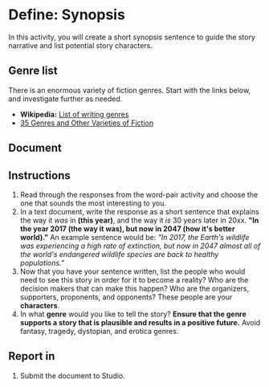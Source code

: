 # Define: Synopsis

In this activity, you will create a short synopsis sentence to guide the story narrative and list potential story characters.

## Genre list

There is an enormous variety of fiction genres. Start with the links below, and investigate further as needed.

- **Wikipedia:** [List of writing genres](https://en.wikipedia.org/wiki/List_of_writing_genres) 
- [35 Genres and Other Varieties of Fiction](http://www.dailywritingtips.com/35-genres-and-other-varieties-of-fiction/)

## Document







## Instructions

1. Read through the responses from the word-pair activity and choose the one that sounds the most interesting to you.
2. In a text document, write the response as a short sentence that explains the way it _was_ in **\(this year\)**, and the way it _is_ 30 years later in 20xx. **"In the year 2017 \(the way it was\), but now in 2047 \(how it's better world\)."** An example sentence would be: _"In 2017, the Earth's wildlife was experiencing a high rate of extinction, but now in 2047 almost all of the world's endangered wildlife species are back to healthy populations."_
3. Now that you have your sentence written, list the people who would need to see this story in order for it to become a reality? Who are the decision makers that can make this happen? Who are the organizers, supporters, proponents, and opponents? These people are your **characters**.
4. In what **genre** would you like to tell the story? **Ensure that the genre supports a story that is plausible and results in a positive future.** Avoid fantasy, tragedy, dystopian, and erotica genres.

## Report in

1. Submit the document to Studio.




